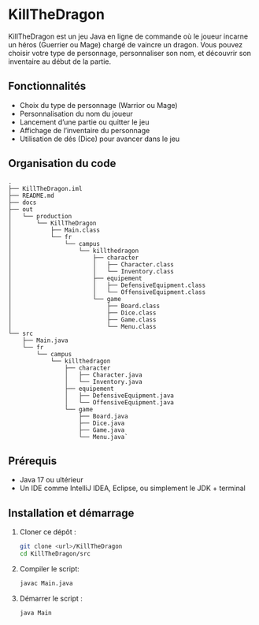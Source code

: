 # KillTheDragon

KillTheDragon est un jeu Java en ligne de commande où le joueur incarne un héros (Guerrier ou Mage) chargé de vaincre un dragon. Vous pouvez choisir votre type de personnage, personnaliser son nom, et découvrir son inventaire au début de la partie.

## Fonctionnalités
- Choix du type de personnage (Warrior ou Mage)
- Personnalisation du nom du joueur
- Lancement d’une partie ou quitter le jeu
- Affichage de l’inventaire du personnage
- Utilisation de dés (Dice) pour avancer dans le jeu

## Organisation du code
```
.
├── KillTheDragon.iml
├── README.md
├── docs
├── out
│   └── production
│       └── KillTheDragon
│           ├── Main.class
│           └── fr
│               └── campus
│                   └── killthedragon
│                       ├── character
│                       │   ├── Character.class
│                       │   └── Inventory.class
│                       ├── equipement
│                       │   ├── DefensiveEquipment.class
│                       │   └── OffensiveEquipment.class
│                       └── game
│                           ├── Board.class
│                           ├── Dice.class
│                           ├── Game.class
│                           └── Menu.class
└── src
    ├── Main.java
    └── fr
        └── campus
            └── killthedragon
                ├── character
                │   ├── Character.java
                │   └── Inventory.java
                ├── equipement
                │   ├── DefensiveEquipment.java
                │   └── OffensiveEquipment.java
                └── game
                    ├── Board.java
                    ├── Dice.java
                    ├── Game.java
                    └── Menu.java`
```
## Prérequis
- Java 17 ou ultérieur
- Un IDE comme IntelliJ IDEA, Eclipse, ou simplement le JDK + terminal

## Installation et démarrage

1. Cloner ce dépôt :
   ```bash
   git clone <url>/KillTheDragon
   cd KillTheDragon/src
   ```
2. Compiler le script:
   ```bash
   javac Main.java
   ```
3. Démarrer le script :
   ```bash
   java Main
   ```